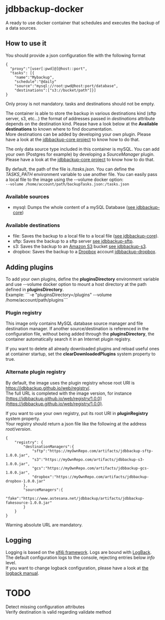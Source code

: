 # jdbbackup-docker
A ready to use docker container that schedules and executes the backup of a data sources.

## How to use it
You should provide a json configuration file with the following format

```
{
  "proxy":"[user[:pwd]@]@host::port",
  "tasks": [{
  	"name":"Mybackup",
  	"schedule":"@daily"
  	"source":"mysql://root:pwd@host:port/database",
  	"destinations":["s3://bucket/path"]}]
}
```

Only proxy is not mandatory. tasks and destinations should not be empty.

The container is able to store the backup in various destinations kind (sftp server, s3, etc...) the format of addresses passed in *destinations* attribute depends on the destination kind. Please have a look below at the **Available destinations** to known where to find documentation.  
More destinations can be added by developing your own plugin. Please have a look at the [jdbbackup-core project](https://github.com/jdbbackup/jdbbackup-core) to know how to do that.

The only data source type included in this container is mySQL. You can add your own (Postgres for example) by developing a *SourceManager* plugin. Please have a look at the [jdbbackup-core project](https://github.com/jdbbackup/jdbbackup-core) to know how to do that.

By default, the path of the file is */tasks.json*. You can define the *TASKS_PATH* environment variable to use another file.
You can easily pass a local file to the image using the --volume docker option:  
```--volume /home/account/path/backupTasks.json:/tasks.json```

### Available sources
- mysql: Dumps the whole content of a mySQL Database ([see jdbbackup-core](https://github.com/jdbbackup/jdbbackup-core))

### Available destinations
- file: Saves the backup to a local file to a local file ([see jdbbackup-core](https://github.com/jdbbackup/jdbbackup-core)).
- sftp: Saves the backup to a sftp server [see jdbbackup-sftp](https://github.com/jdbbackup/jdbbackup-sftp).
- s3: Saves the backup to an [Amazon S3](https://aws.amazon.com/s3/) bucket [see jdbbackup-s3](https://github.com/jdbbackup/jdbbackup-s3).
- dropbox: Saves the backup to a [Dropbox](https://www.dropbox.com/) account [jdbbackup-dropbox](https://github.com/jdbbackup/jdbbackup-s3).

## Adding plugins
To add your own plugins, define the **pluginsDirectory** environment variable and use --volume docker option to mount a host directory at the path defined in **pluginsDirectory**.  
Example: ```-e "pluginsDirectory=/plugins" --volume /home/account/path/plugins``̀`

### Plugin registry
This image only contains MySQL database source manager and file destination manager. If another source/destination is referenced in the configuration file, without being added through the **pluginsDirectory**, the container automatically search it in an Internet plugin registry.  

If you want to delete all already downloaded plugins and reload useful ones at container startup, set the **clearDownloadedPlugins** system property to true.

### Alternate plugin registry
By default, the image uses the plugin registry whose root URI is https://jdbbackup.github.io/web/registry/.  
The full URL is completed with the image version, for instance [https://jdbbackup.github.io/web/registry/1.0.0](https://jdbbackup.github.io/web/registry/1.0.0).

If you want to use your own registry, put its root URI in **pluginRegistry** system property.  
Your registry should return a json file like the following at the address *root*/*version*.

```
{
	"registry": {
		"destinationManagers":{
			"sftp":"https://myOwnRepo.com/artifacts/jdbbackup-sftp-1.0.0.jar",
			"s3":"https://myOwnRepo.com/artifacts/jdbbackup-s3-1.0.0.jar",
			"gcs":"https://myOwnRepo.com/artifacts/jdbbackup-gcs-1.0.0.jar",
			"dropbox":"https://myOwnRepo.com/artifacts/jdbbackup-dropbox-1.0.0.jar"
		},
		"sourceManagers":{
			"fake":"https://www.astesana.net/jdbbackup/artifacts/jdbbackup-fakesource-1.0.0.jar"
		}
	}
}
```
Warning absolute URL are mandatory.

## Logging
Logging is based on the [slf4j framework](https://www.slf4j.org/). Logs are bound with [LogBack](https://logback.qos.ch/manual/).  
The default configuration logs to the console, rejecting entries below *info* level.  
If you want to change logback configuration, please have a look at [the logback manual](https://logback.qos.ch/manual/configuration.html).

# TODO
Detect missing configuration attributes  
Verify destination is valid regarding validate method